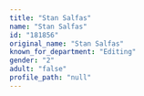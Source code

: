 ```yaml
---
title: "Stan Salfas"
name: "Stan Salfas"
id: "181856"
original_name: "Stan Salfas"
known_for_department: "Editing"
gender: "2"
adult: "false"
profile_path: "null"
---
```

